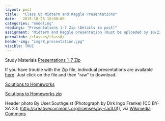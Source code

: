 ```yaml
---
layout: post
title:  "Class 8: Midterm and Kaggle Presentations"
date:   2015-10-26 18:00:00
categories: "modeling"
readings: "Presentations 1-7 Zip (Details in post)"
assignment: "Midterm and Kaggle presentation (must be uploaded by 10/23)"
permalink: /classes/class8/
header-img: "img/8_presentation.jpg"
visible: TRUE
---
```


Study Materials
[Presentations 1-7 Zip](https://github.com/RPI-Analytics/MGMT6963-2015/raw/gh-pages/assets/presentations/Classes1-7.zip)

If you have trouble with the Zip file, individual presentations are available [here](https://github.com/RPI-Analytics/MGMT6963-2015/tree/gh-pages/assets/presentations).  Just click on the file and then "raw" to download.

[Solutions to Homeworks](https://github.com/RPI-Analytics/MGMT6963-2015/tree/gh-pages/assets/solutions)

[Solutions to Homeworks zip](https://github.com/RPI-Analytics/MGMT6963-2015/raw/gh-pages/assets/solutions/Archive.zip)




Header photo By User:Southgeist (Photograph by Dirk Ingo Franke) [CC BY-SA 3.0 (http://creativecommons.org/licenses/by-sa/3.0)], via [Wikimedia Commons](https://upload.wikimedia.org/wikipedia/commons/7/78/Frank_Schulenburg_giving_a_presentation_at_Wikimania_2011.jpg)